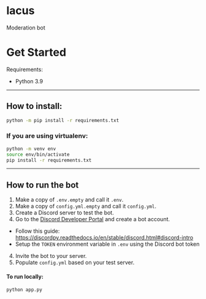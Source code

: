 # lacus

Moderation bot

# Get Started

Requirements:

- Python 3.9

---

## How to install:

```bash
python -m pip install -r requirements.txt
```

### If you are using virtualenv:

```bash
python -m venv env
source env/bin/activate
pip install -r requirements.txt
```

---

## How to run the bot

1. Make a copy of `.env.empty` and call it `.env`.
2. Make a copy of `config.yml.empty` and call it `config.yml`.
3. Create a Discord server to test the bot.
4. Go to the [Discord Developer Portal](https://discord.com/developers/applications) and create a bot account.

- Follow this guide: https://discordpy.readthedocs.io/en/stable/discord.html#discord-intro
- Setup the `TOKEN` environment variable in `.env` using the Discord bot token

4. Invite the bot to your server.
5. Populate `config.yml` based on your test server.

#### To run locally:

```bash
python app.py
```
